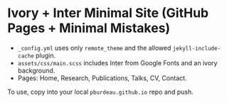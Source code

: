 # Ivory + Inter Minimal Site (GitHub Pages + Minimal Mistakes)

- `_config.yml` uses only `remote_theme` and the allowed `jekyll-include-cache` plugin.
- `assets/css/main.scss` includes Inter from Google Fonts and an ivory background.
- Pages: Home, Research, Publications, Talks, CV, Contact.

To use, copy into your local `pburdeau.github.io` repo and push.